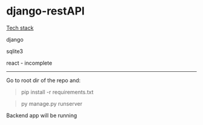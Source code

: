 # django-restAPI

<ins>Tech stack</ins>

django

sqlite3

react - incomplete

_____

Go to root dir of the repo and:

> pip install -r requirements.txt

> py manage.py runserver

 Backend app will be running
